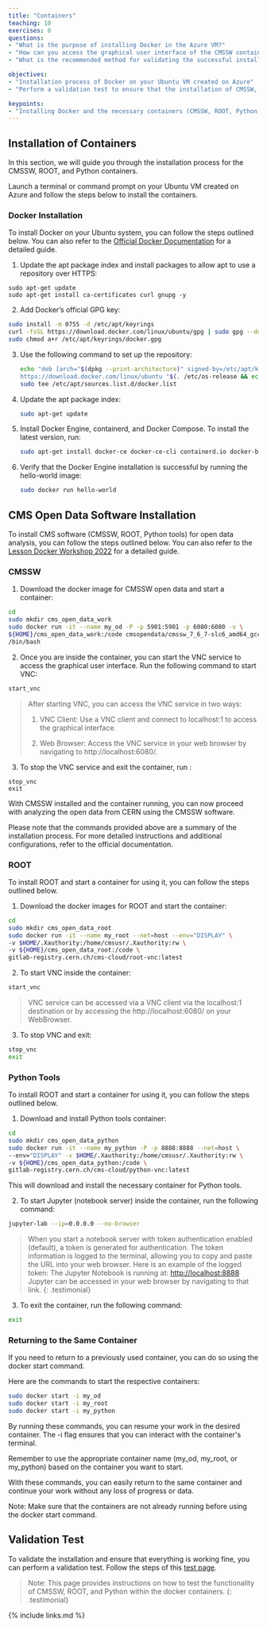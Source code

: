 ```yaml
---
title: "Containers"
teaching: 10
exercises: 0
questions:
- "What is the purpose of installing Docker in the Azure VM?"
- "How can you access the graphical user interface of the CMSSW container?"
- "What is the recommended method for validating the successful installation of CMSSW, ROOT, and Python containers?"

objectives:
- "Installation process of Docker on your Ubuntu VM created on Azure"
- "Perform a validation test to ensure that the installation of CMSSW, ROOT, and Python containers is successful."

keypoints:
- "Installing Docker and the necessary containers (CMSSW, ROOT, Python) enables you to easily set up and utilize a containerized environment for efficient data analysis and exploration in the Azure VM."
---
```


## Installation of Containers
In this section, we will guide you through the installation process for the CMSSW, ROOT, and Python containers.

Launch a terminal or command prompt on your Ubuntu VM created on Azure and follow the steps below to install the containers.


### Docker Installation

To install Docker on your Ubuntu system, you can follow the steps outlined below. You can also refer to the [Official Docker Documentation](https://docs.docker.com/engine/install/ubuntu/#set-up-the-repository) for a detailed guide.

1. Update the apt package index and install packages to allow apt to use a repository over HTTPS:

```
sudo apt-get update
sudo apt-get install ca-certificates curl gnupg -y
```

2. Add Docker’s official GPG key:

```bash
sudo install -m 0755 -d /etc/apt/keyrings
curl -fsSL https://download.docker.com/linux/ubuntu/gpg | sudo gpg --dearmor -o /etc/apt/keyrings/docker.gpg
sudo chmod a+r /etc/apt/keyrings/docker.gpg
```

3. Use the following command to set up the repository:

    ```bash
    echo "deb [arch="$(dpkg --print-architecture)" signed-by=/etc/apt/keyrings/docker.gpg] \
    https://download.docker.com/linux/ubuntu "$(. /etc/os-release && echo "$VERSION_CODENAME")" stable" | \
    sudo tee /etc/apt/sources.list.d/docker.list
    ```

4. Update the apt package index:

    ```bash
    sudo apt-get update
    ```

5. Install Docker Engine, containerd, and Docker Compose. To install the latest version, run:

    ```bash
    sudo apt-get install docker-ce docker-ce-cli containerd.io docker-buildx-plugin docker-compose-plugin -y
    ```

6. Verify that the Docker Engine installation is successful by running the hello-world image:

    ```bash
    sudo docker run hello-world
    ```

## CMS Open Data Software Installation

To install CMS software (CMSSW, ROOT, Python tools) for open data analysis, you can follow the steps outlined below. You can also refer to the [Lesson Docker Workshop 2022](https://cms-opendata-workshop.github.io/workshop2022-lesson-docker/03-docker-for-cms-opendata/index.html) for a detailed guide.

### CMSSW

1. Download the docker image for CMSSW open data and start a container:

```bash
cd
sudo mkdir cms_open_data_work
sudo docker run -it --name my_od -P -p 5901:5901 -p 6080:6080 -v \
${HOME}/cms_open_data_work:/code cmsopendata/cmssw_7_6_7-slc6_amd64_gcc493 \
/bin/bash
```
2. Once you are inside the container, you can start the VNC service to access the graphical user interface. Run the following command to start VNC:

```bash
start_vnc
```

> After starting VNC, you can access the VNC service in two ways:
> 
> 1. VNC Client: Use a VNC client and connect to localhost:1 to access the graphical interface.
> 
> 2. Web Browser: Access the VNC service in your web browser by navigating to http://localhost:6080/.

3. To stop the VNC service and exit the container, run :

```
stop_vnc
exit
```

With CMSSW installed and the container running, you can now proceed with analyzing the open data from CERN using the CMSSW software.

Please note that the commands provided above are a summary of the installation process. For more detailed instructions and additional configurations, refer to the official documentation.


### ROOT 

To install ROOT and start a container for using it, you can follow the steps outlined below.

1. Download the docker images for ROOT and start the container:

```bash
cd
sudo mkdir cms_open_data_root
sudo docker run -it --name my_root --net=host --env="DISPLAY" \
-v $HOME/.Xauthority:/home/cmsusr/.Xauthority:rw \
-v ${HOME}/cms_open_data_root:/code \
gitlab-registry.cern.ch/cms-cloud/root-vnc:latest
```

2. To start VNC inside the container:
```bash
start_vnc
```
> VNC service can be accessed via a VNC client via the localhost:1 destination or by accessing the http://localhost:6080/ on your WebBrowser.

3. To stop VNC and exit:

```bash
stop_vnc
exit
```

### Python Tools 

To install ROOT and start a container for using it, you can follow the steps outlined below.

1. Download and install Python tools container:
```bash 
cd
sudo mkdir cms_open_data_python
sudo docker run -it --name my_python -P -p 8888:8888 --net=host \
--env="DISPLAY" -v $HOME/.Xauthority:/home/cmsusr/.Xauthority:rw \
-v ${HOME}/cms_open_data_python:/code \
gitlab-registry.cern.ch/cms-cloud/python-vnc:latest
```

This will download and install the necessary container for Python tools.

2. To start Jupyter (notebook server) inside the container, run the following command:

```bash
jupyter-lab --ip=0.0.0.0 --no-browser
```

> When you start a notebook server with token authentication enabled (default), a token is generated for authentication. 
> The token information is logged to the terminal, allowing you to copy and paste the URL into your web browser. 
> Here is an example of the logged token:
> The Jupyter Notebook is running at: [http://localhost:8888](http://localhost:8888/?token=c8de56fa4deed24899803e93c227592aef6538f93025fe01)
> Jupyter can be accessed in your web browser by navigating to that link.
{: .testimonial}

3. To exit the container, run the following command:

```bash
exit
```
### Returning to the Same Container

If you need to return to a previously used container, you can do so using the docker start command. 

Here are the commands to start the respective containers:

```bash
sudo docker start -i my_od
sudo docker start -i my_root
sudo docker start -i my_python
```

By running these commands, you can resume your work in the desired container. The -i flag ensures that you can interact with the container's terminal.

Remember to use the appropriate container name (my_od, my_root, or my_python) based on the container you want to start.

With these commands, you can easily return to the same container and continue your work without any loss of progress or data.

Note: Make sure that the containers are not already running before using the docker start command.

## Validation Test
To validate the installation and ensure that everything is working fine, you can perform a validation test. Follow the steps of this [test page](https://cms-opendata-workshop.github.io/workshop2022-lesson-docker/04-validation/index.html).

> Note: This page provides instructions on how to test the functionality of CMSSW, ROOT, and Python within the docker containers.
{: .testimonial}

  

{% include links.md %}
